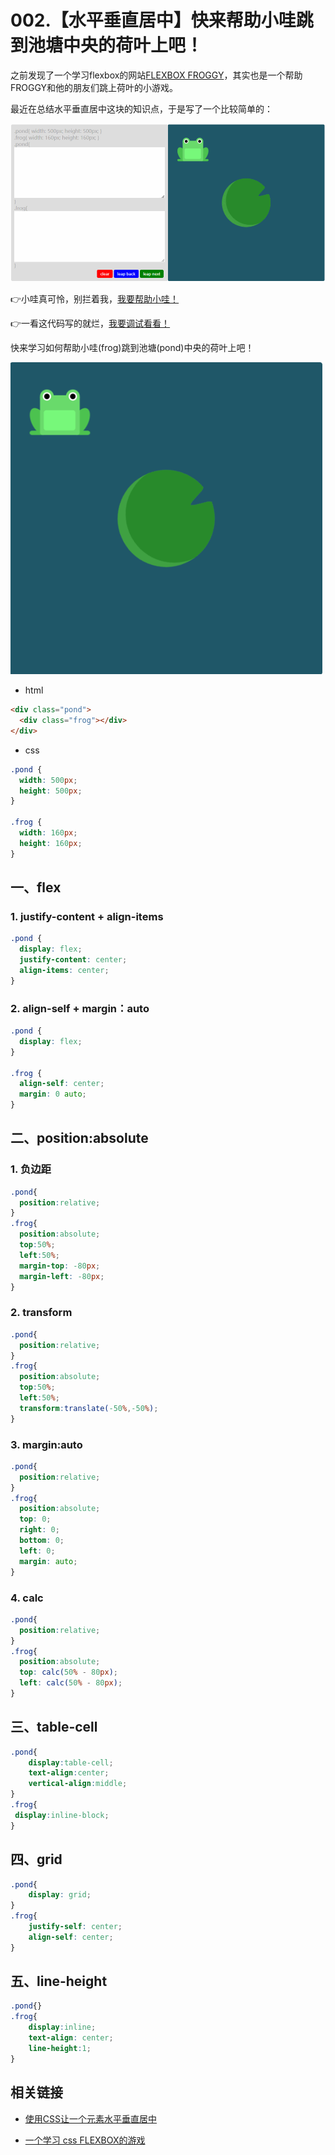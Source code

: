 # 002.【水平垂直居中】快来帮助小哇跳到池塘中央的荷叶上吧！

之前发现了一个学习flexbox的网站[FLEXBOX FROGGY](http://flexboxfroggy.com/)，其实也是一个帮助FROGGY和他的朋友们跳上荷叶的小游戏。

最近在总结水平垂直居中这块的知识点，于是写了一个比较简单的：

![css-center-003.gif](../../images/css-center-003.gif)

👉小哇真可怜，别拦着我，[我要帮助小哇！](https://63w52.csb.app/)

👉一看这代码写的就烂，[我要调试看看！](https://codesandbox.io/s/63w52)


快来学习如何帮助小哇(frog)跳到池塘(pond)中央的荷叶上吧！

![css-center-003.png](../../images/css-center-003.png)

- html

```html
<div class="pond">
  <div class="frog"></div>
</div>
```

- css

```css
.pond {
  width: 500px;
  height: 500px;
}

.frog {
  width: 160px;
  height: 160px;
}
```


## 一、flex

### 1. justify-content + align-items

```css
.pond {
  display: flex;
  justify-content: center;
  align-items: center;
}
```

### 2. align-self + margin：auto

```css
.pond {
  display: flex;
}

.frog {
  align-self: center;
  margin: 0 auto;
}
```

## 二、position:absolute

### 1. 负边距

```css
.pond{
  position:relative;
}
.frog{
  position:absolute;
  top:50%;
  left:50%;
  margin-top: -80px;
  margin-left: -80px;
}
```

### 2. transform

```css
.pond{
  position:relative;
}
.frog{
  position:absolute;
  top:50%;
  left:50%;
  transform:translate(-50%,-50%);
}
```

### 3. margin:auto

```css
.pond{
  position:relative;
}
.frog{
  position:absolute;
  top: 0;
  right: 0;
  bottom: 0;
  left: 0;
  margin: auto;
}
```

### 4. calc

```css
.pond{
  position:relative;
}
.frog{
  position:absolute;
  top: calc(50% - 80px);
  left: calc(50% - 80px);
}
```

## 三、table-cell

```css
.pond{
    display:table-cell;
    text-align:center;
    vertical-align:middle;
}
.frog{
 display:inline-block;
}
```

## 四、grid

```css
.pond{
    display: grid;
}
.frog{
    justify-self: center;
    align-self: center;
}
```

## 五、line-height

```css
.pond{}
.frog{
    display:inline;
    text-align: center;
    line-height:1;
}
```

## 相关链接

- [使用CSS让一个元素水平垂直居中](https://github.com/YvetteLau/Step-By-Step/issues/42)

- [一个学习 css FLEXBOX的游戏](http://flexboxfroggy.com/)

